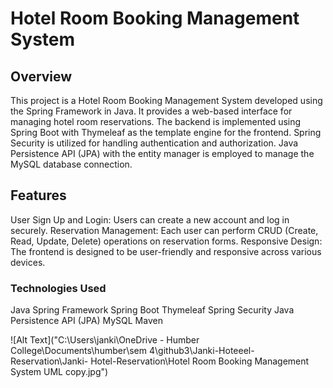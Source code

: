 # Hotel Room Booking Management System

## Overview

This project is a Hotel Room Booking Management System developed using the Spring Framework in Java. It provides a web-based interface for managing hotel room reservations. The backend is implemented using Spring Boot with Thymeleaf as the template engine for the frontend. Spring Security is utilized for handling authentication and authorization. Java Persistence API (JPA) with the entity manager is employed to manage the MySQL database connection.

## Features

User Sign Up and Login: Users can create a new account and log in securely.
Reservation Management: Each user can perform CRUD (Create, Read, Update, Delete) operations on reservation forms.
Responsive Design: The frontend is designed to be user-friendly and responsive across various devices.

### Technologies Used

Java
Spring Framework
Spring Boot
Thymeleaf
Spring Security
Java Persistence API (JPA)
MySQL
Maven

![Alt Text]("C:\Users\janki\OneDrive - Humber College\Documents\humber\sem 4\github3\Janki-Hoteeel-Reservation\Janki- Hotel-Reservation\Hotel Room Booking Management System UML copy.jpg")
